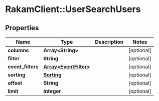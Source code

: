 # RakamClient::UserSearchUsers

## Properties
Name | Type | Description | Notes
------------ | ------------- | ------------- | -------------
**columns** | **Array&lt;String&gt;** |  | [optional] 
**filter** | **String** |  | [optional] 
**event_filters** | [**Array&lt;EventFilter&gt;**](EventFilter.md) |  | [optional] 
**sorting** | [**Sorting**](Sorting.md) |  | [optional] 
**offset** | **String** |  | [optional] 
**limit** | **Integer** |  | [optional] 


